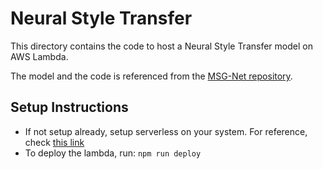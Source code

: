 # Neural Style Transfer

This directory contains the code to host a Neural Style Transfer model on AWS Lambda.

The model and the code is referenced from the [MSG-Net repository](https://github.com/StacyYang/MSG-Net).

## Setup Instructions

- If not setup already, setup serverless on your system. For reference, check [this link](https://www.serverless.com/framework/docs/providers/aws/guide/installation/)
- To deploy the lambda, run: `npm run deploy`

